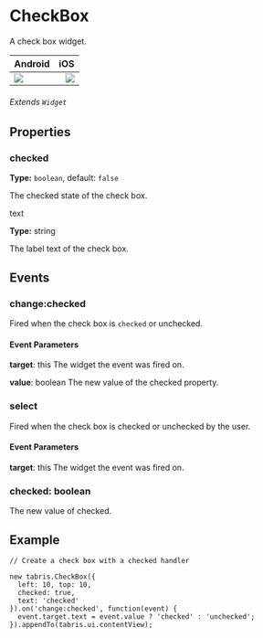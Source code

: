 # CheckBox
A check box widget.

Android |   iOS
:---------  | ---------:
![](file:///android_asset/www/src/images/android/checkbox.png)  | ![](file:///android_asset/www/src/images/ios/checkbox.png)

###### Extends `Widget`

## Properties

### checked

**Type:** `boolean`, default: `false`

The checked state of the check box.

text

**Type:** string

The label text of the check box.

## Events

### change:checked

Fired when the check box is `checked` or unchecked.

#### Event Parameters

**target**: this
The widget the event was fired on.

**value**: boolean
The new value of the checked property.

### select

Fired when the check box is checked or unchecked by the user.

#### Event Parameters

**target**: this
The widget the event was fired on.

### checked: boolean
The new value of checked.

## Example
```
// Create a check box with a checked handler

new tabris.CheckBox({
  left: 10, top: 10,
  checked: true,
  text: 'checked'
}).on('change:checked', function(event) {
  event.target.text = event.value ? 'checked' : 'unchecked';
}).appendTo(tabris.ui.contentView);
```
